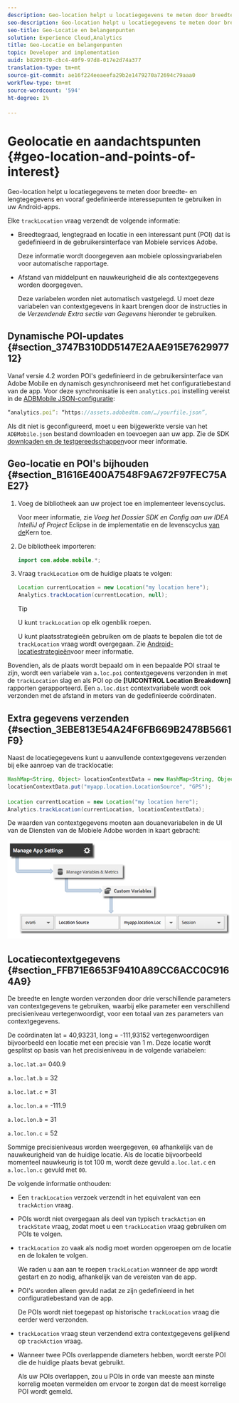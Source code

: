 ```yaml
---
description: Geo-location helpt u locatiegegevens te meten door breedte- en lengtegegevens en vooraf gedefinieerde interessepunten te gebruiken in uw Android-apps.
seo-description: Geo-location helpt u locatiegegevens te meten door breedte- en lengtegegevens en vooraf gedefinieerde interessepunten te gebruiken in uw Android-apps.
seo-title: Geo-Locatie en belangenpunten
solution: Experience Cloud,Analytics
title: Geo-Locatie en belangenpunten
topic: Developer and implementation
uuid: b8209370-cbc4-40f9-97d8-017e2d74a377
translation-type: tm+mt
source-git-commit: ae16f224eeaeefa29b2e1479270a72694c79aaa0
workflow-type: tm+mt
source-wordcount: '594'
ht-degree: 1%

---
```



# Geolocatie en aandachtspunten {#geo-location-and-points-of-interest}

Geo-location helpt u locatiegegevens te meten door breedte- en lengtegegevens en vooraf gedefinieerde interessepunten te gebruiken in uw Android-apps.

Elke `trackLocation` vraag verzendt de volgende informatie:

* Breedtegraad, lengtegraad en locatie in een interessant punt (POI) dat is gedefinieerd in de gebruikersinterface van Mobiele services Adobe.

   Deze informatie wordt doorgegeven aan mobiele oplossingvariabelen voor automatische rapportage.

* Afstand van middelpunt en nauwkeurigheid die als contextgegevens worden doorgegeven.

   Deze variabelen worden niet automatisch vastgelegd. U moet deze variabelen van contextgegevens in kaart brengen door de instructies in de *Verzendende Extra sectie van Gegevens* hieronder te gebruiken.

## Dynamische POI-updates {#section_3747B310DD5147E2AAE915E762997712}

Vanaf versie 4.2 worden POI&#39;s gedefinieerd in de gebruikersinterface van Adobe Mobile en dynamisch gesynchroniseerd met het configuratiebestand van de app. Voor deze synchronisatie is een `analytics.poi` instelling vereist in de [ADBMobile JSON-configuratie](/help/android/configuration/json-config/json-config.md):

```js
“analytics.poi”: “https://assets.adobedtm.com/…/yourfile.json”,
```

Als dit niet is geconfigureerd, moet u een bijgewerkte versie van het `ADBMobile.json` bestand downloaden en toevoegen aan uw app. Zie de SDK [downloaden en de testgereedschappen](/help/android/getting-started/requirements.md)voor meer informatie.

## Geo-locatie en POI&#39;s bijhouden {#section_B1616E400A7548F9A672F97FEC75AE27}

1. Voeg de bibliotheek aan uw project toe en implementeer levenscyclus.

   Voor meer informatie, zie *Voeg het Dossier SDK en Config aan uw IDEA IntelliJ of Project* Eclipse in de implementatie en de levenscyclus [van de](/help/android/getting-started/dev-qs.md)Kern toe.

1. De bibliotheek importeren:

   ```java
   import com.adobe.mobile.*;
   ```

1. Vraag `trackLocation` om de huidige plaats te volgen:

   ```java
   Location currentLocation = new Location("my location here"); 
   Analytics.trackLocation(currentLocation, null);
   ```

   >[!TIP]
   >
   >U kunt `trackLocation` op elk ogenblik roepen.

   U kunt plaatsstrategieën gebruiken om de plaats te bepalen die tot de `trackLocation` vraag wordt overgegaan. Zie [Android-locatiestrategieën](https://developer.android.com/guide/topics/location/strategies.html)voor meer informatie.

Bovendien, als de plaats wordt bepaald om in een bepaalde POI straal te zijn, wordt een variabele van `a.loc.poi` contextgegevens verzonden in met de `trackLocation` slag en als POI op de **[!UICONTROL Location Breakdown]** rapporten gerapporteerd. Een `a.loc.dist` contextvariabele wordt ook verzonden met de afstand in meters van de gedefinieerde coördinaten.

## Extra gegevens verzenden {#section_3EBE813E54A24F6FB669B2478B5661F9}

Naast de locatiegegevens kunt u aanvullende contextgegevens verzenden bij elke aanroep van de tracklocatie:

```java
HashMap<String, Object> locationContextData = new HashMap<String, Object>(); 
locationContextData.put("myapp.location.LocationSource", "GPS"); 
 
Location currentLocation = new Location("my location here"); 
Analytics.trackLocation(currentLocation, locationContextData);
```

De waarden van contextgegevens moeten aan douanevariabelen in de UI van de Diensten van de Mobiele Adobe worden in kaart gebracht:

![](assets/map-location-context-data.png)

## Locatiecontextgegevens {#section_FFB71E6653F9410A89CC6ACC0C9164A9}

De breedte en lengte worden verzonden door drie verschillende parameters van contextgegevens te gebruiken, waarbij elke parameter een verschillend precisieniveau vertegenwoordigt, voor een totaal van zes parameters van contextgegevens.

De coördinaten lat = 40,93231, long = -111,93152 vertegenwoordigen bijvoorbeeld een locatie met een precisie van 1 m. Deze locatie wordt gesplitst op basis van het precisieniveau in de volgende variabelen:

`a.loc.lat.a`= 040.9

`a.loc.lat.b` = 32

`a.loc.lat.c` = 31

`a.loc.lon.a` = -111.9

`a.loc.lon.b` = 31

`a.loc.lon.c` = 52

Sommige precisieniveaus worden weergegeven, `00` afhankelijk van de nauwkeurigheid van de huidige locatie. Als de locatie bijvoorbeeld momenteel nauwkeurig is tot 100 m, wordt deze gevuld `a.loc.lat.c` en `a.loc.lon.c` gevuld met `00`.

De volgende informatie onthouden:

* Een `trackLocation` verzoek verzendt in het equivalent van een `trackAction` vraag.

* POIs wordt niet overgegaan als deel van typisch `trackAction` en `trackState` vraag, zodat moet u een `trackLocation` vraag gebruiken om POIs te volgen.

* `trackLocation` zo vaak als nodig moet worden opgeroepen om de locatie en de lokalen te volgen.

   We raden u aan aan te roepen `trackLocation` wanneer de app wordt gestart en zo nodig, afhankelijk van de vereisten van de app.

* POI&#39;s worden alleen gevuld nadat ze zijn gedefinieerd in het configuratiebestand van de app.

   De POIs wordt niet toegepast op historische `trackLocation` vraag die eerder werd verzonden.
* `trackLocation` vraag steun verzendend extra contextgegevens gelijkend op `trackAction` vraag.

* Wanneer twee POIs overlappende diameters hebben, wordt eerste POI die de huidige plaats bevat gebruikt.

   Als uw POIs overlappen, zou u POIs in orde van meeste aan minste korrelig moeten vermelden om ervoor te zorgen dat de meest korrelige POI wordt gemeld.

